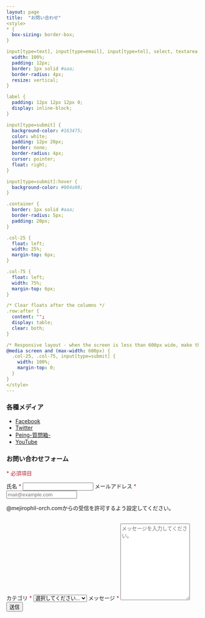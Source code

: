 ```yaml
---
layout: page
title:  "お問い合わせ"
<style>
* {
  box-sizing: border-box;
}

input[type=text], input[type=email], input[type=tel], select, textarea {
  width: 100%;
  padding: 12px;
  border: 1px solid #aaa;
  border-radius: 4px;
  resize: vertical;
}

label {
  padding: 12px 12px 12px 0;
  display: inline-block;
}

input[type=submit] {
  background-color: #163475;
  color: white;
  padding: 12px 20px;
  border: none;
  border-radius: 4px;
  cursor: pointer;
  float: right;
}

input[type=submit]:hover {
  background-color: #004a98;
}

.container {
  border: 1px solid #aaa;
  border-radius: 5px;
  padding: 20px;
}

.col-25 {
  float: left;
  width: 25%;
  margin-top: 6px;
}

.col-75 {
  float: left;
  width: 75%;
  margin-top: 6px;
}

/* Clear floats after the columns */
.row:after {
  content: "";
  display: table;
  clear: both;
}

/* Responsive layout - when the screen is less than 600px wide, make the two columns stack on top of each other instead of next to each other */
@media screen and (max-width: 600px) {
  .col-25, .col-75, input[type=submit] {
    width: 100%;
    margin-top: 0;
  }
}
</style>
---
```


### 各種メディア
* [Facebook](https://www.facebook.com/MPOsince2018/)
* [Twitter](https://twitter.com/MPOsince2018)
* [Peing-質問箱-](https://peing.net/mposince2018)
* [YouTube](https://www.youtube.com/channel/UCtf03ktbP1GfXjeept8sdNA)

### お問い合わせフォーム

<p><span style="color:#ba2636">*&nbsp;必須項目</span> </p>
<script type="text/javascript">
    var submitted = false;
    var currentURL = window.location.href;
</script>
<iframe name="hidden_iframe" id="hidden_iframe" style="display:none;" onload="if(submitted) {window.location='/thanks';}"></iframe>
  <form action="https://docs.google.com/forms/d/e/1FAIpQLSfjC7mv9Pj6ybPoUfC3zxa5ZNwM9gAgrmjryu3poRggTxMbyA/formResponse" target="hidden_iframe" onsubmit="submitted=true;">
    <label for="userName">氏名<span style="color:#ba2636">&nbsp;*</span></label>
      <input type="text" id="userName" name="entry.1912182567" placeholder="" required>
    <label for="email">メールアドレス<span style="color:#ba2636">&nbsp;*</span></label>
        <input type="email" id="email" name="entry.150345241" placeholder="mail@example.com" required>
        <p>@mejirophil-orch.comからの受信を許可するよう設定してください。</p><br>
    <label for="category">カテゴリ<span style="color:#ba2636">&nbsp;*</span></label>
        <select id="contactType" name="entry.1654052070" required>
            <option value="">選択してください...</option>
            <option value="演奏会">演奏会</option>
            <option value="入団希望・相談">入団希望・相談</option>
            <option value="演奏依頼">演奏依頼</option>
            <option value="チラシ挟込">チラシ挟込</option>
            <option value="その他">その他</option>
      </select>
    <label for="content">メッセージ<span style="color:#ba2636">&nbsp;*</span></label>
      <textarea id="content" name="entry.780349072" style="height:200px" placeholder="メッセージを入力してください。" required></textarea>
    <input type="submit" value="送信">
</form>

